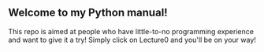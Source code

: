 ## Welcome to my Python manual!
This repo is aimed at people who have little-to-no programming experience and 
want to give it a try! Simply click on Lecture0 and you'll be on your way!
